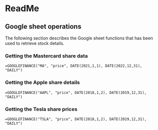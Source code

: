 # ReadMe

## Google sheet operations 

The following section describes the Google sheet functions that has been used to retrieve stock details.

### Getting the Mastercard share data
```
=GOOGLEFINANCE("MA", "price", DATE(2021,1,1), DATE(2022,12,31), "DAILY") 
```

### Getting the Apple share details 
```
=GOOGLEFINANCE("AAPL", "price", DATE(2018,1,2), DATE(2019,12,31), "DAILY")
```

### Getting the Tesla share prices
```
=GOOGLEFINANCE("TSLA", "price", DATE(2018,1,2), DATE(2019,12,31), "DAILY")
```

